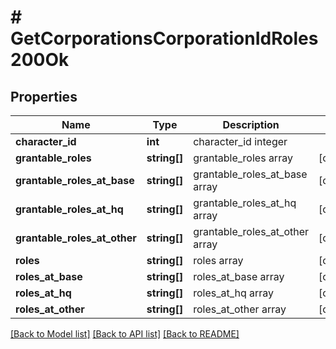 # # GetCorporationsCorporationIdRoles200Ok

## Properties

Name | Type | Description | Notes
------------ | ------------- | ------------- | -------------
**character_id** | **int** | character_id integer |
**grantable_roles** | **string[]** | grantable_roles array | [optional]
**grantable_roles_at_base** | **string[]** | grantable_roles_at_base array | [optional]
**grantable_roles_at_hq** | **string[]** | grantable_roles_at_hq array | [optional]
**grantable_roles_at_other** | **string[]** | grantable_roles_at_other array | [optional]
**roles** | **string[]** | roles array | [optional]
**roles_at_base** | **string[]** | roles_at_base array | [optional]
**roles_at_hq** | **string[]** | roles_at_hq array | [optional]
**roles_at_other** | **string[]** | roles_at_other array | [optional]

[[Back to Model list]](../../README.md#models) [[Back to API list]](../../README.md#endpoints) [[Back to README]](../../README.md)
